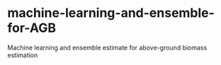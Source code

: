 # machine-learning-and-ensemble-for-AGB
Machine learning and ensemble estimate for above-ground biomass estimation
